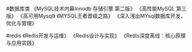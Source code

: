  #数据库类
 《MySQL技术内幕Innodb 存储引擎 第二版》
 《高性能MySQL 第三版》
 《高可用Mysql》
 《MYSQL王者晋级之路》
 《深入浅出MYsql数据库开发，优化与管理》
 
 #redis
 《Redis开发与运维》
 《Redis设计与实现》
 《Redis深度离线：核心原理与应用实践》